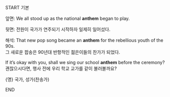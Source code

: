 START
기본

앞면:
We all stood up as the national **anthem** began to play.

뒷면:
전원이 국가가 연주되기 시작하자 일제히 일어섰다.

해석:
That new pop song became an **anthem** for the rebellious youth of the 90s.  
그 새로운 팝송은 90년대 반항적인 젊은이들의 찬가가 되었다.

If it’s okay with you, shall we sing our school **anthem** before the ceremony?  
괜찮으시다면, 행사 전에 우리 학교 교가를 같이 불러볼까요?

{명} 국가, 성가(찬송가)
<!--ID: 1744281274414-->
END